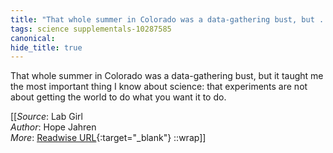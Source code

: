 ```yaml
---
title: "That whole summer in Colorado was a data-gathering bust, but ..."
tags: science supplementals-10287585
canonical: 
hide_title: true
---
```


That whole summer in Colorado was a data-gathering bust, but it taught me the most important thing I know about science: that experiments are not about getting the world to do what you want it to do.


[[_Source_: Lab Girl<br>
_Author_: Hope Jahren<br>
_More_: [Readwise URL](https://readwise.io/open/420197429){:target="_blank"}
::wrap]]